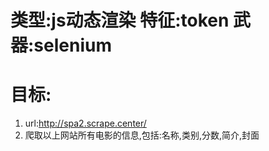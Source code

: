 # 类型:js动态渲染 特征:token 武器:selenium
# 目标:
  1. url:http://spa2.scrape.center/
  2. 爬取以上网站所有电影的信息,包括:名称,类别,分数,简介,封面

